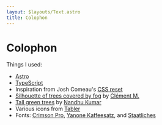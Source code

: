 ```yaml
---
layout: $layouts/Text.astro
title: Colophon
---
```


# Colophon

Things I used:

- [Astro][]
- [TypeScript][]
- Inspiration from Josh Comeau's [CSS reset][]
- [Silhouette of trees covered by fog][lightbg] by [Clément M.][]
- [Tall green trees][darkbg] by [Nandhu Kumar][]
- Various icons from [Tabler][]
- Fonts: [Crimson Pro][], [Yanone Kaffeesatz][], and [Staatliches][]

[astro]: https://astro.build/
[clément m.]: https://unsplash.com/@cmreflections
[crimson pro]: https://fontsource.org/fonts/crimson-pro
[css reset]: https://www.joshwcomeau.com/css/custom-css-reset/
[darkbg]: https://unsplash.com/photos/t9UpW8MUmtw
[lightbg]: https://unsplash.com/photos/h7vKkZNNThE
[nandhu kumar]: https://unsplash.com/@nandhukumarndd
[staatliches]: https://fontsource.org/fonts/staatliches
[tabler]: https://tabler-icons.io/
[typescript]: https://www.typescriptlang.org/
[yanone kaffeesatz]: https://fontsource.org/fonts/yanone-kaffeesatz

